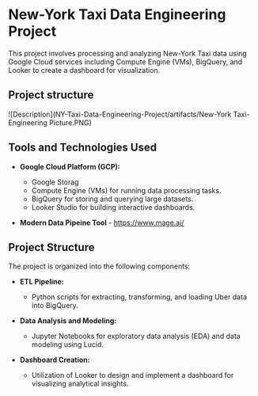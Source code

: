 # New-York Taxi Data Engineering Project

This project involves processing and analyzing New-York Taxi data using Google Cloud services including Compute Engine (VMs), BigQuery, and Looker to create a dashboard for visualization.

## Project structure

![Description](NY-Taxi-Data-Engineering-Project/artifacts/New-York Taxi-Engineering Picture.PNG)

## Tools and Technologies Used

- **Google Cloud Platform (GCP):**
  - Google Storag   
  - Compute Engine (VMs) for running data processing tasks.
  - BigQuery for storing and querying large datasets.
  - Looker Studio for building interactive dashboards.

- **Modern Data Pipeine Tool** - https://www.mage.ai/

## Project Structure

The project is organized into the following components:

- **ETL Pipeline:**
  - Python scripts for extracting, transforming, and loading Uber data into BigQuery.

- **Data Analysis and Modeling:**
  - Jupyter Notebooks for exploratory data analysis (EDA) and data modeling using Lucid.

- **Dashboard Creation:**
  - Utilization of Looker to design and implement a dashboard for visualizing analytical insights.

